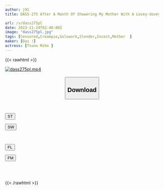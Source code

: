 ```yaml
---
author: j91
title: DASS-275 After A Month Of Showering My Mother With A Lovey-dovey Aura Every Day, I Repeatedly Had Sex With Her Irrational Mother Over And Over Again To Make A Baby. Miho Touno

url: /v/dass275pl
date: 2023-11-24T02:40:00Z
image: "dass275pl.jpg"
tags: [Censored,Creampie,Solowork,Slender,Incest,Mother	 ]
maker: [Das !]
actress: [Tsuno Miho ]
---
```



{{< rawhtml >}}

<div class="video" data-videoid="jWjrXWRLaMizrVR">
    <a href="javascript:;">
        <img src="/v/dass275pl/dass275pl.jpg" width="WIDTH" height="HEIGHT" alt="dass275pl.mp4" loading="lazy">
    </a>
</div>

<script type="text/javascript" src="https://j91.asia/asset/on-demand-st.js"></script>

<br>
  <link rel="stylesheet" href="https://j91.asia/asset/bs5.css">
  
  <center>
  <button class="btn btn-primary" type="button" data-bs-toggle="collapse" data-bs-target=".multi-collapse" aria-expanded="false" aria-controls="multiCollapseExample1 multiCollapseExample2"><h2>Download</h2></button></center>
</p>
<div class="row">
  <div class="col">
    <div class="collapse multi-collapse" id="multiCollapseExample1">
      <div class="card card-body">
	      	      <br>
<div class="buttons">  
<p><a href="https://streamtape.to/v/jWjrXWRLaMizrVR" target="_blank"><button class="btn-hover color-3"><i class="fa fa-download"></i> ST</button></a></p>
<p><a href="https://flaswish.com/k87dbvt2jvh5" target="_blank"><button class="btn-hover color-2"><i class="fa fa-download"></i> SW</button></a></p></div>
    </div>
  </div>
</div>
  <div class="col">
    <div class="collapse multi-collapse" id="multiCollapseExample2">
      <div class="card card-body">
	      <br>
<div class="buttons">
<p><a href="javascript:;" target="_blank"><button class="btn-hover color-9"><i class="fa fa-download"></i> FL</button></a></p>
<p><a href="javascript:;" target="_blank"><button class="btn-hover color-8"><i class="fa fa-download"></i> FM</button></a></p></div>
<br><br>
      </div>
    </div>
  </div>
</div>

{{< /rawhtml >}}
